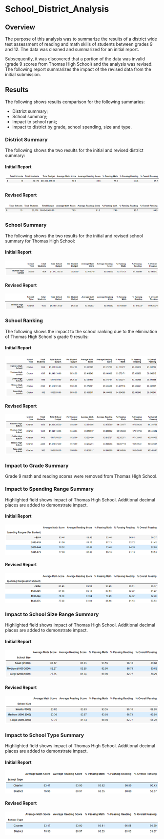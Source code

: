 # School_District_Analysis

## Overview
The purpose of this analysis was to summarize the results of a district wide test assessment of reading and math skills of students between grades 9 and 12.  The data was cleaned and summarized for an initial report.  

Subsequently, it was discovered that a portion of the data was invalid (grade 9 scores from Thomas High School) and the analysis was revised.  The following report summarizes the impact of the revised data from the initial submission.

## Results
The following shows results comparison for the following summaries:
- District summary;
- School summary;
- Impact to school rank;
- Impact to district by grade, school spending, size and type.

### District Summary
The following shows the two results for the initial and revised district summary:
#### Initial Report
![initial_district_report](/Resources/district_summary_initial2.png)
#### Revised Report
![revised_district_report](/Resources/district_summary_revised2.png)

### School Summary
The following shows the two results for the initial and revised school summary for Thomas High School:
#### Initial Report
![initial_school summary](/Resources/school_summary_initial.png)
#### Revised Report
![revised_school summary](/Resources/school_summary_revised3.png)

### School Ranking
The following shows the impact to the school ranking due to the elimination of Thomas High School's grade 9 results:
#### Initial Report
![initial_school ranking](/Resources/school_ranking_initial.png)
#### Revised Report
![revised_school ranking](/Resources/school_ranking_revised.png)

### Impact to Grade Summary
Grade 9 math and reading scores were removed from Thomas High School.

### Impact to Spending Range Summary
Highlighted field shows impact of Thomas High School.  Additional decimal places are added to demonstrate impact.
#### Initial Report
![initial_spending summary](/Resources/spending_summary_initial2.png)
#### Revised Report
![revised_spending_summary](/Resources/spending_summary_revised2.png)

### Impact to School Size Range Summary
Highlighted field shows impact of Thomas High School.  Additional decimal places are added to demonstrate impact.
#### Initial Report
![initial_size summary](/Resources/size_summary_initial2.png)
#### Revised Report
![revised_size_summary](/Resources/size_summary_revised3.png)

### Impact to School Type Summary
Highlighted field shows impact of Thomas High School.  Additional decimal places are added to demonstrate impact.
#### Initial Report
![initial_type summary](/Resources/type_summary_initial.png)
#### Revised Report
![revised_type_summary](/Resources/type_summary_revised.png)
